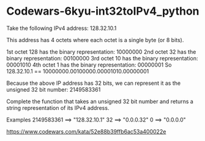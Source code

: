 # Codewars-6kyu-int32toIPv4_python

Take the following IPv4 address: 128.32.10.1

This address has 4 octets where each octet is a single byte (or 8 bits).

1st octet 128 has the binary representation: 10000000
2nd octet 32 has the binary representation: 00100000
3rd octet 10 has the binary representation: 00001010
4th octet 1 has the binary representation: 00000001
So 128.32.10.1 == 10000000.00100000.00001010.00000001

Because the above IP address has 32 bits, we can represent it as the unsigned 32 bit number: 2149583361

Complete the function that takes an unsigned 32 bit number and returns a string representation of its IPv4 address.

Examples
2149583361 ==> "128.32.10.1"
32         ==> "0.0.0.32"
0          ==> "0.0.0.0"

https://www.codewars.com/kata/52e88b39ffb6ac53a400022e  
  
  
